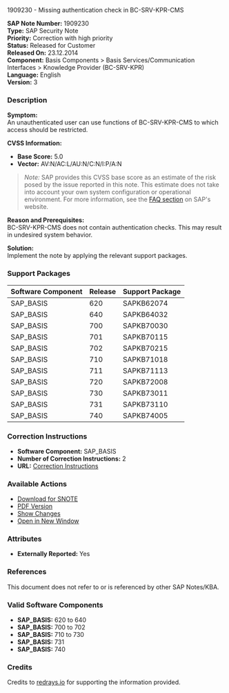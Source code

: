 1909230 - Missing authentication check in BC-SRV-KPR-CMS

**SAP Note Number:** 1909230  
**Type:** SAP Security Note  
**Priority:** Correction with high priority  
**Status:** Released for Customer  
**Released On:** 23.12.2014  
**Component:** Basis Components > Basis Services/Communication Interfaces > Knowledge Provider (BC-SRV-KPR)  
**Language:** English  
**Version:** 3  

### Description

**Symptom:**  
An unauthenticated user can use functions of BC-SRV-KPR-CMS to which access should be restricted.

**CVSS Information:**  
- **Base Score:** 5.0  
- **Vector:** AV:N/AC:L/AU:N/C:N/I:P/A:N  

> *Note:* SAP provides this CVSS base score as an estimate of the risk posed by the issue reported in this note. This estimate does not take into account your own system configuration or operational environment. For more information, see the [FAQ section](https://service.sap.com/securitynotes/) on SAP's website.

**Reason and Prerequisites:**  
BC-SRV-KPR-CMS does not contain authentication checks. This may result in undesired system behavior.

**Solution:**  
Implement the note by applying the relevant support packages.

### Support Packages

| Software Component | Release | Support Package |
|--------------------|---------|-----------------|
| SAP_BASIS          | 620     | SAPKB62074      |
| SAP_BASIS          | 640     | SAPKB64032      |
| SAP_BASIS          | 700     | SAPKB70030      |
| SAP_BASIS          | 701     | SAPKB70115      |
| SAP_BASIS          | 702     | SAPKB70215      |
| SAP_BASIS          | 710     | SAPKB71018      |
| SAP_BASIS          | 711     | SAPKB71113      |
| SAP_BASIS          | 720     | SAPKB72008      |
| SAP_BASIS          | 730     | SAPKB73011      |
| SAP_BASIS          | 731     | SAPKB73110      |
| SAP_BASIS          | 740     | SAPKB74005      |

### Correction Instructions

- **Software Component:** SAP_BASIS
- **Number of Correction Instructions:** 2
- **URL:** [Correction Instructions](https://me.sap.com/corrins/0001909230/41)

### Available Actions

- [Download for SNOTE](https://notesdownloads.sap.com/note/0040000011277022017)
- [PDF Version](https://userapps.support.sap.com/sap/support/sfm/notes/print/0001909230?language=en-US&token=430F1A78EB53920A505DD11E7F0994B2)
- [Show Changes](https://me.sap.com/notesLatestChanges/0001909230/E/diff)
- [Open in New Window](https://me.sap.com/notes/1909230)

### Attributes

- **Externally Reported:** Yes

### References

This document does not refer to or is referenced by other SAP Notes/KBA.

### Valid Software Components

- **SAP_BASIS:** 620 to 640
- **SAP_BASIS:** 700 to 702
- **SAP_BASIS:** 710 to 730
- **SAP_BASIS:** 731
- **SAP_BASIS:** 740

### Credits

Credits to [redrays.io](https://redrays.io) for supporting the information provided.